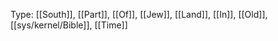 Type: [[South]], [[Part]], [[Of]], [[Jew]], [[Land]], [[In]], [[Old]], [[sys/kernel/Bible]], [[Time]]
